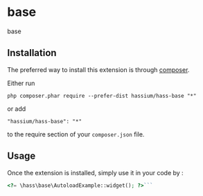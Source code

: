 base
====
base

Installation
------------

The preferred way to install this extension is through [composer](http://getcomposer.org/download/).

Either run

```
php composer.phar require --prefer-dist hassium/hass-base "*"
```

or add

```
"hassium/hass-base": "*"
```

to the require section of your `composer.json` file.


Usage
-----

Once the extension is installed, simply use it in your code by  :

```php
<?= \hass\base\AutoloadExample::widget(); ?>```